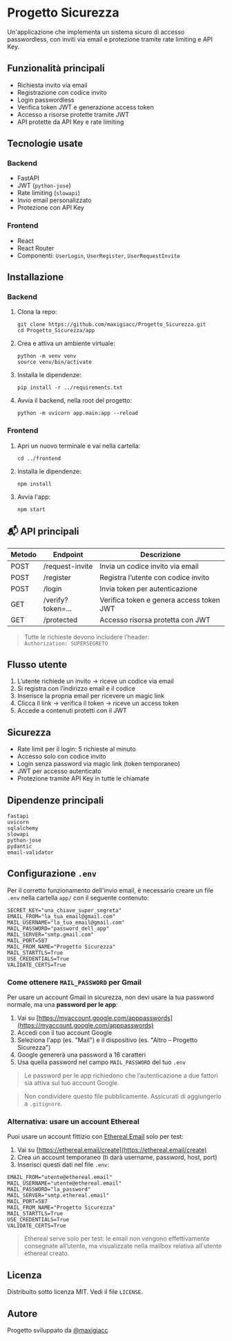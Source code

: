 # Progetto Sicurezza
Un'applicazione che implementa un sistema sicuro di accesso passwordless, con inviti via email e protezione tramite rate limiting e API Key.

## Funzionalità principali

- Richiesta invito via email
- Registrazione con codice invito
- Login passwordless
- Verifica token JWT e generazione access token
- Accesso a risorse protette tramite JWT
- API protette da API Key e rate limiting

## Tecnologie usate

### Backend
- FastAPI
- JWT (`python-jose`)
- Rate limiting (`slowapi`)
- Invio email personalizzato
- Protezione con API Key

### Frontend
- React
- React Router
- Componenti: `UserLogin`, `UserRegister`, `UserRequestInvite`

## Installazione

### Backend

1. Clona la repo:

   ```
   git clone https://github.com/maxigiacc/Progetto_Sicurezza.git
   cd Progetto_Sicurezza/app
   ```

2. Crea e attiva un ambiente virtuale:

   ```
   python -m venv venv
   source venv/bin/activate
   ```

3. Installa le dipendenze:

   ```
   pip install -r ../requirements.txt
   ```

4. Avvia il backend, nella root del progetto:

   ```
   python -m uvicorn app.main:app --reload
   ```

### Frontend

1. Apri un nuovo terminale e vai nella cartella:

   ```
   cd ../frontend
   ```

2. Installa le dipendenze:

   ```
   npm install
   ```

3. Avvia l'app:

   ```
   npm start
   ```

## 📬 API principali

| Metodo | Endpoint            | Descrizione                              |
|--------|---------------------|------------------------------------------|
| POST   | /request-invite     | Invia un codice invito via email         |
| POST   | /register           | Registra l’utente con codice invito      |
| POST   | /login              | Invia token per autenticazione           |
| GET    | /verify?token=...   | Verifica token e genera access token JWT |
| GET    | /protected          | Accesso risorsa protetta con JWT         |

> Tutte le richieste devono includere l’header:  
> `Authorization: SUPERSEGRETO`

## Flusso utente

1. L’utente richiede un invito → riceve un codice via email
2. Si registra con l’indirizzo email e il codice
3. Inserisce la propria email per ricevere un magic link
4. Clicca il link → verifica il token → riceve un access token
5. Accede a contenuti protetti con il JWT

## Sicurezza

- Rate limit per il login: 5 richieste al minuto
- Accesso solo con codice invito
- Login senza password via magic link (token temporaneo)
- JWT per accesso autenticato
- Protezione tramite API Key in tutte le chiamate

## Dipendenze principali

```
fastapi
uvicorn
sqlalchemy
slowapi
python-jose
pydantic
email-validator
```


## Configurazione `.env`

Per il corretto funzionamento dell'invio email, è necessario creare un file `.env` nella cartella `app/` con il seguente contenuto:

```
SECRET_KEY="una_chiave_super_segreta"
EMAIL_FROM="la_tua_email@gmail.com"
MAIL_USERNAME="la_tua_email@gmail.com"
MAIL_PASSWORD="password_dell_app"
MAIL_SERVER="smtp.gmail.com"
MAIL_PORT=587
MAIL_FROM_NAME="Progetto Sicurezza"
MAIL_STARTTLS=True
USE_CREDENTIALS=True
VALIDATE_CERTS=True
```

### Come ottenere `MAIL_PASSWORD` per Gmail

Per usare un account Gmail in sicurezza, non devi usare la tua password normale, ma una **password per le app**:

1. Vai su [https://myaccount.google.com/apppasswords](https://myaccount.google.com/apppasswords)
2. Accedi con il tuo account Google
3. Seleziona l'app (es. "Mail") e il dispositivo (es. "Altro – Progetto Sicurezza")
4. Google genererà una password a 16 caratteri
5. Usa quella password nel campo `MAIL_PASSWORD` del tuo `.env`

>  Le password per le app richiedono che l’autenticazione a due fattori sia attiva sul tuo account Google.

>  Non condividere questo file pubblicamente. Assicurati di aggiungerlo a `.gitignore`.

### Alternativa: usare un account **Ethereal**

Puoi usare un account fittizio con [Ethereal Email](https://ethereal.email/) solo per test:

1. Vai su [https://ethereal.email/create](https://ethereal.email/create)
2. Crea un account temporaneo (ti darà username, password, host, port)
3. Inserisci questi dati nel file `.env`:

```
EMAIL_FROM="utente@ethereal.email"
MAIL_USERNAME="utente@ethereal.email"
MAIL_PASSWORD="la_password"
MAIL_SERVER="smtp.ethereal.email"
MAIL_PORT=587
MAIL_FROM_NAME="Progetto Sicurezza"
MAIL_STARTTLS=True
USE_CREDENTIALS=True
VALIDATE_CERTS=True
```
>  Ethereal serve solo per test: le email non vengono effettivamente consegnate all’utente, ma visualizzate nella mailbox relativa all'utente ethereal creato.


## Licenza

Distribuito sotto licenza MIT. Vedi il file `LICENSE`.

## Autore

Progetto sviluppato da [@maxigiacc](https://github.com/maxigiacc)

